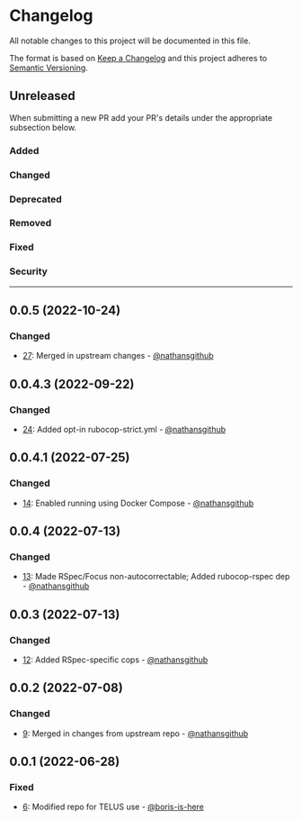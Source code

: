 # Changelog

All notable changes to this project will be documented in this file.

The format is based on [Keep a Changelog](http://keepachangelog.com/en/1.0.0/)
and this project adheres to [Semantic Versioning](http://semver.org/spec/v2.0.0.html).

## Unreleased

When submitting a new PR add your PR's details under the appropriate subsection below.

### Added

### Changed

### Deprecated

### Removed

### Fixed

### Security

------------------------
## 0.0.5 (2022-10-24)

### Changed

* [27](https://github.com/technekes/ps-core-ruby-styles/pull/27): Merged in upstream changes - [@nathansgithub](https://github.com/nathansgithub)

## 0.0.4.3 (2022-09-22)

### Changed

* [24](https://github.com/technekes/ps-core-ruby-styles/pull/24): Added opt-in rubocop-strict.yml - [@nathansgithub](https://github.com/nathansgithub)

## 0.0.4.1 (2022-07-25)

### Changed

* [14](https://github.com/technekes/ps-core-ruby-styles/pull/14): Enabled running using Docker Compose - [@nathansgithub](https://github.com/nathansgithub)

## 0.0.4 (2022-07-13)

### Changed

* [13](https://github.com/technekes/ps-core-ruby-styles/pull/13): Made RSpec/Focus non-autocorrectable; Added rubocop-rspec dep - [@nathansgithub](https://github.com/nathansgithub)

## 0.0.3 (2022-07-13)

### Changed

* [12](https://github.com/technekes/ps-core-ruby-styles/pull/12): Added RSpec-specific cops - [@nathansgithub](https://github.com/nathansgithub)

## 0.0.2 (2022-07-08)

### Changed

* [9](https://github.com/technekes/ps-core-ruby-styles/pull/9): Merged in changes from upstream repo - [@nathansgithub](https://github.com/nathansgithub)

## 0.0.1 (2022-06-28)

### Fixed

* [6](https://github.com/technekes/ps-core-ruby-styles/pull/6): Modified repo for TELUS use - [@boris-is-here](https://github.com/boris-is-here)
